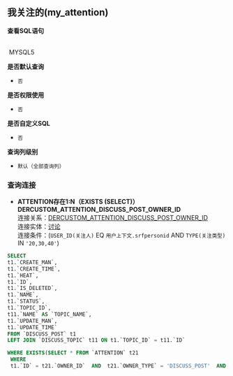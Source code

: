 ## 我关注的(my_attention) <!-- {docsify-ignore-all} -->



<p class="panel-title"><b>查看SQL语句</b></p>
<br>

<el-row>
&nbsp;<el-tag @click="MYSQL5 = true">MYSQL5</el-tag>
</el-row>

<br>
<p class="panel-title"><b>是否默认查询</b></p>

* `否`

<p class="panel-title"><b>是否权限使用</b></p>

* `否`

<p class="panel-title"><b>是否自定义SQL</b></p>

* `否`

<p class="panel-title"><b>查询列级别</b></p>

* `默认（全部查询列）`




### 查询连接
* **ATTENTION存在1:N（EXISTS (SELECT)）DERCUSTOM_ATTENTION_DISCUSS_POST_OWNER_ID**<br>
连接关系：[DERCUSTOM_ATTENTION_DISCUSS_POST_OWNER_ID](der/DERCUSTOM_ATTENTION_DISCUSS_POST_OWNER_ID)<br>
连接实体：[讨论](module/Team/discuss_post)<br>
连接条件：(`USER_ID(关注人)` EQ `用户上下文.srfpersonid` AND `TYPE(关注类型)` IN `'20,30,40'`)<br>




<el-dialog v-model="MYSQL5" title="MYSQL5">

```sql
SELECT
t1.`CREATE_MAN`,
t1.`CREATE_TIME`,
t1.`HEAT`,
t1.`ID`,
t1.`IS_DELETED`,
t1.`NAME`,
t1.`STATUS`,
t1.`TOPIC_ID`,
t11.`NAME` AS `TOPIC_NAME`,
t1.`UPDATE_MAN`,
t1.`UPDATE_TIME`
FROM `DISCUSS_POST` t1 
LEFT JOIN `DISCUSS_TOPIC` t11 ON t1.`TOPIC_ID` = t11.`ID` 

WHERE EXISTS(SELECT * FROM `ATTENTION` t21 
 WHERE 
 t1.`ID` = t21.`OWNER_ID`  AND  t21.`OWNER_TYPE` = 'DISCUSS_POST'  AND  t21.`OWNER_SUBTYPE` = 'DISCUSS_POST'  AND  ( t21.`USER_ID` = #{ctx.sessioncontext.srfpersonid}  AND  t21.`TYPE` IN ('20','30','40') ) )
```

</el-dialog>

<script>
 const { createApp } = Vue
  createApp({
    data() {
      return {
                MYSQL5 : false
        
      }
    },
    methods: {
    }
  }).use(ElementPlus).mount('#app')
</script>